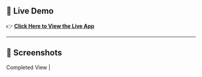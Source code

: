 ## 🚀 Live Demo

👉 [**Click Here to View the Live App**](https://shailu0720.github.io/Attendance-Calculator/)

---

## 📸 Screenshots

 Completed View |





